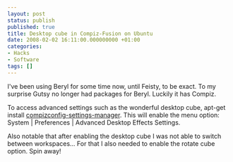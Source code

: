 ```yaml
---
layout: post
status: publish
published: true
title: Desktop cube in Compiz-Fusion on Ubuntu
date: 2008-02-02 16:11:00.000000000 +01:00
categories:
- Hacks
- Software
tags: []
---
```

I've been using Beryl for some time now, until Feisty, to be exact. To my surprise Gutsy no longer had packages for Beryl. Luckily it has Compiz. 

To access advanced settings such as the wonderful desktop cube, apt-get install [compizconfig-settings-manager](compizconfig-settings-manager). This will enable the menu option: System | Preferences | Advanced Desktop Effects Settings. 

Also notable that after enabling the desktop cube I was not able to switch between workspaces... For that I also needed to enable the rotate cube option. Spin away!

